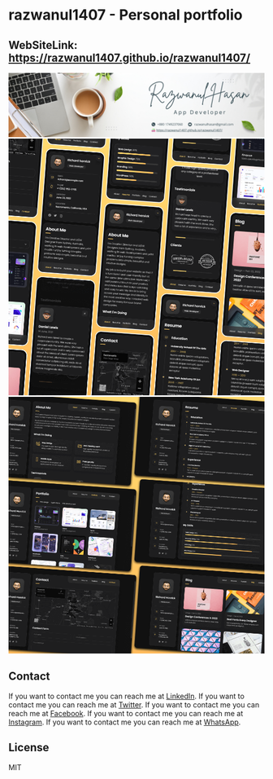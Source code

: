 
# razwanul1407 - Personal portfolio

## WebSiteLink: https://razwanul1407.github.io/razwanul1407/
![vCard Mobile Demo](./assets/images/Banner.png "Banner Demo")
![vCard Mobile Demo](./website-demo-image/mobile.png "Mobile Demo")
![vCard Desktop Demo](./website-demo-image/desktop.png "Desktop Demo")


## Contact
If you want to contact me you can reach me at [LinkedIn](https://www.linkedin.com/in/mdrazwanulhasan1407).
If you want to contact me you can reach me at [Twitter](https://twitter.com/RazwanulHasan).
If you want to contact me you can reach me at [Facebook](https://www.facebook.com/razwanulhasan/).
If you want to contact me you can reach me at [Instagram](https://www.instagram.com/razwanulhasan/).
If you want to contact me you can reach me at [WhatsApp](+8801749237060).

## License
MIT
